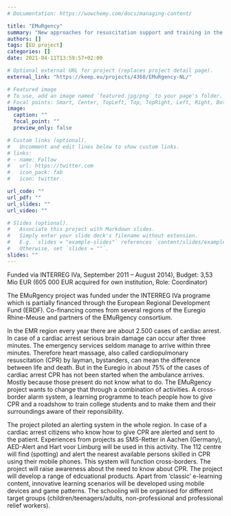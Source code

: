 ```yaml
---
# Documentation: https://wowchemy.com/docs/managing-content/

title: "EMuRgency"
summary: "New approaches for resuscitation support and training in the Euregio Meuse-Rhine"
authors: []
tags: [EU project]
categories: []
date: 2021-04-11T13:59:57+02:00

# Optional external URL for project (replaces project detail page).
external_link: "https://keep.eu/projects/4360/EMuRgency-NL/"

# Featured image
# To use, add an image named `featured.jpg/png` to your page's folder.
# Focal points: Smart, Center, TopLeft, Top, TopRight, Left, Right, BottomLeft, Bottom, BottomRight.
image:
  caption: ""
  focal_point: ""
  preview_only: false

# Custom links (optional).
#   Uncomment and edit lines below to show custom links.
# links:
# - name: Follow
#   url: https://twitter.com
#   icon_pack: fab
#   icon: twitter

url_code: ""
url_pdf: ""
url_slides: ""
url_video: ""

# Slides (optional).
#   Associate this project with Markdown slides.
#   Simply enter your slide deck's filename without extension.
#   E.g. `slides = "example-slides"` references `content/slides/example-slides.md`.
#   Otherwise, set `slides = ""`.
slides: ""
---
```

Funded via INTERREG IVa, September 2011 – August 2014), Budget: 3,53 Mio EUR (605 000 EUR acquired for own institution, Role: Coordinator)

The EMuRgency project was funded under the INTERREG IVa programe which is partially financed through the European Regional Development Fund (ERDF). Co-financing comes from several regions of the Euregio Rhine-Meuse and partners of the EMuRgency consortium.

In the EMR region every year there are about 2.500 cases of cardiac arrest. In case of a cardiac arrest serious brain damage can occur after three minutes. The emergency services seldom manage to arrive within three minutes. Therefore heart massage, also called cardiopulmonary resuscitation (CPR) by layman, bystanders, can mean the difference between life and death. But in the Euregio in about 75% of the cases of cardiac arrest CPR has not been started when the ambulance arrives. Mostly because those present do not know what to do. The EMuRgency project wants to change that through a combination of activities. A cross-border alarm system, a learning programme to teach people how to give CPR and a roadshow to train college students and to make them and their surroundings aware of their reponsibility.

The project piloted an alerting system in the whole region. In case of a cardiac arrest citizens who know how to give CPR are alerted and sent to the patient. Experiences from projects as SMS-Retter in Aachen (Germany), AED-Alert and Hart voor Limburg will be used in this activity. The 112 centre will find (spotting) and alert the nearest available persons skilled in CPR using their mobile phones. This system will function cross-borders. The project will raise awareness about the need to know about CPR. The project will develop a range of edcuational products. Apart from ‘classic’ e-learning content, innovative learning scenarios will be developed using mobile devices and game patterns. The schooling will be organised for different target groups (children/teenagers/adults, non-professional and professional relief workers).